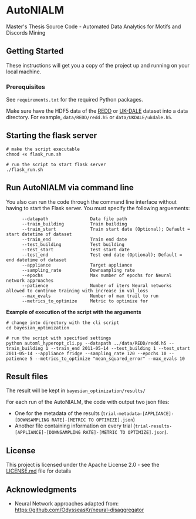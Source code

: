 # AutoNIALM

Master's Thesis Source Code - Automated Data Analytics for Motifs and Discords Mining

## Getting Started

These instructions will get you a copy of the project up and running on your local machine.

### Prerequisites

See `requirements.txt` for the required Python packages.

Make sure have the HDF5 data of the [REDD](http://redd.csail.mit.edu/) or [UK-DALE](http://jack-kelly.com/data/) dataset into a data directory. For example, `data/REDD/redd.h5` or `data/UKDALE/ukdale.h5`.


## Starting the flask server
```
# make the script executable
chmod +x flask_run.sh

# run the script to start flask server
./flask_run.sh
```

## Run AutoNIALM via command line
You also can run the code through the command line interface without having to start the Flask server. 
You must specify the following arguements:
```
      --datapath                Data file path
      --train_building          Train building
      --train_start             Train start date (Optional); Default = start datetime of dataset
      --train_end               Train end date
      --test_building           Test building
      --test_start              Test start date
      --test_end                Test end date (Optional); Default = end datetime of dataset 
      --appliance               Target appliance
      --sampling_rate           Downsampling rate
      --epochs                  Max number of epochs for Neural network approaches
      --patience                Number of iters Neural networks allowed to continue training with increase in val_loss
      --max_evals               Number of max trail to run
      --metrics_to_optimize     Metric to optimize for
```
    
**Example of execution of the script with the arguments**
```
# change into directory with the cli script
cd bayesian_optimization

# run the script with specified settings
python automl_hyperopt_cli.py --datapath ../data/REDD/redd.h5 --train_building 1 --train_end 2011-05-14 --test_building 1 --test_start 2011-05-14 --appliance fridge --sampling_rate 120 --epochs 10 --patience 5 --metrics_to_optimize "mean_squared_error" --max_evals 10
```
## Result files
The result will be kept in `bayesian_optimization/results/`

For each run of the AutoNIALM, the code with output two json files: 
- One for the metadata of the results (`trial-metadata-[APPLIANCE]-[DOWNSAMPLING RATE]-[METRIC TO OPTIMIZE].json`) 
- Another file containing information on every trial (`trial-results-[APPLIANCE]-[DOWNSAMPLING RATE]-[METRIC TO OPTIMIZE].json`).

## License

This project is licensed under the Apache License 2.0 - see the [LICENSE.md](LICENSE.md) file for details

## Acknowledgments

* Neural Network approaches adapted from: https://github.com/OdysseasKr/neural-disaggregator
